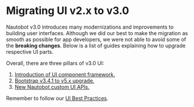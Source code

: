 # Migrating UI v2.x to v3.0

Nautobot v3.0 introduces many modernizations and improvements to building user interfaces. Although we did our best to make the migration as smooth as possible for app developers, we were not able to avoid some of the **breaking changes**. Below is a list of guides explaining how to upgrade respective UI parts.

Overall, there are three pillars of v3.0 UI:

1. [Introduction of UI component framework.](../ui-component-framework/index.md)
2. [Bootstrap v3.4.1 to v5.x upgrade.](./upgrading-from-bootstrap-v3-to-v5.md)
3. [New Nautobot custom UI APIs.](./new-nautobot-custom-ui-apis.md)

Remember to follow our [UI Best Practices](../../../core/ui-best-practices.md).
